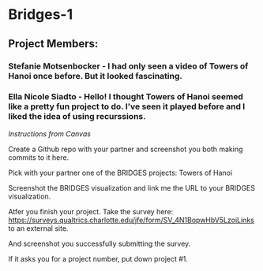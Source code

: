 # Bridges-1
## Project Members:
### Stefanie Motsenbocker - I had only seen a video of Towers of Hanoi once before. But it looked fascinating. 
### Ella Nicole Siadto - Hello! I thought Towers of Hanoi seemed like a pretty fun project to do. I've seen it played before and I liked the idea of using recurssions.


*Instructions from Canvas*

Create a Github repo with your partner and screenshot you both making commits to it here.

Pick with your partner one of the BRIDGES projects: Towers of Hanoi

Screenshot the BRIDGES visualization and link me the URL to your BRIDGES visualization.

Atfer you finish your project. Take the survey here: https://surveys.qualtrics.charlotte.edu/jfe/form/SV_4N1BopwHbV5LzoiLinks to an external site.

And screenshot you successfully submitting the survey.

If it asks you for a project number, put down project #1.

